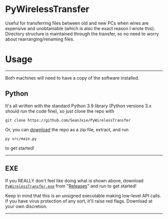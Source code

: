 # PyWirelessTransfer
Useful for transferring files between old and new PCs when wires are expensive and unobtainable (which is also the exact reason I wrote this).
Directory structure is maintained through the transfer, so no need to worry about rearranging/renaming files.

# Usage
---
Both machines will need to have a copy of the software installed.
## Python
It's all written with the standard Python 3.9 library (Python versions 3.x should run the code fine), so just clone the repo with
```
git clone https://github.com/SeanJxie/PyWirelessTransfer
```
Or, you can [download](https://github.com/SeanJxie/PyWirelessTransfer/archive/refs/heads/main.zip) the repo as a zip file, extract, and run
```
py src/main.py
```
to get started!

---
## EXE
If you REALLY don't feel like doing what is shown above, download [`PyWirelessTransfer.exe`](https://github.com/SeanJxie/PyWirelessTransfer/releases/download/v1.0/PyWirelessTransfer.exe)  from "[Releases](https://github.com/SeanJxie/PyWirelessTransfer/releases/tag/v1.0)" and run to get started!

Keep in mind that this is an unsigned executable making low-level API calls. If you have virus protection of any sort, it'll raise red flags. Download at your own discretion.

---
